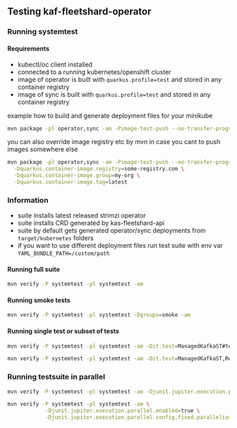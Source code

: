 ## Testing kaf-fleetshard-operator

### Running systemtest

#### Requirements
* kubectl/oc client installed
* connected to a running kubernetes/openshift cluster
* image of operator is built with `quarkus.profile=test` and stored in any container registry
* image of sync is built with `quarkus.profile=test` and stored in any container registry

example how to build and generate deployment files for your minikube
```bash
mvn package -pl operator,sync -am -Pimage-test-push --no-transfer-progress
```

you can also override image registry etc by mvn in case you cant to push images somewhere else
```bash
mvn package -pl operator,sync -am -Pimage-test-push --no-transfer-progress \
  -Dquarkus.container-image.registry=some-registry.com \
  -Dquarkus.container-image.group=my-org \
  -Dquarkus.container-image.tag=latest
```

### Information
* suite installs latest released strimzi operator
* suite installs CRD generated by kas-fleetshard-api
* suite by default gets generated operator/sync deployments from `target/kubernetes` folders
* if you want to use different deployment files run test suite with env var `YAML_BUNDLE_PATH=/custom/path`

#### Running full suite
```bash
mvn verify -P systemtest -pl systemtest -am
```

#### Running smoke tests
```bash
mvn verify -P systemtest -pl systemtest -Dgroups=smoke -am
```

#### Running single test or subset of tests
```bash
mvn verify -P systemtest -pl systemtest -am -Dit.test=ManagedKafkaST#testDeployManagedKafka
```
```bash
mvn verify -P systemtest -pl systemtest -am -Dit.test=ManagedKafkaST,RecoveryST
```

### Running testsuite in parallel
```bash
mvn verify -P systemtest -pl systemtest -am -Djunit.jupiter.execution.parallel.enabled=true
```
```bash
mvn verify -P systemtest -pl systemtest -am \
            -Djunit.jupiter.execution.parallel.enabled=true \
            -Djunit.jupiter.execution.parallel.config.fixed.parallelism=2
```
